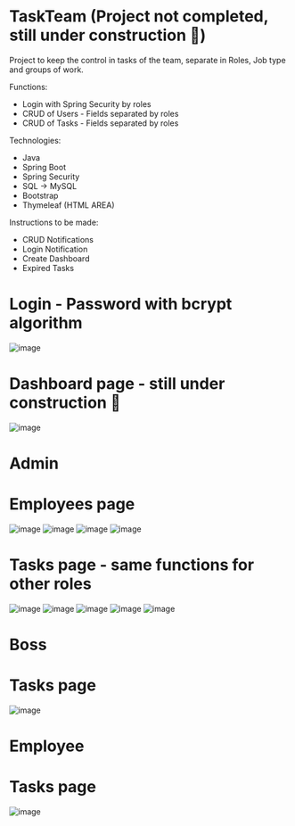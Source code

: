 # TaskTeam (Project not completed, still under construction 🔨)
Project to keep the control in tasks of the team, separate in Roles, Job type and groups of work. 

Functions:
- Login with Spring Security by roles
- CRUD of Users - Fields separated by roles
- CRUD of Tasks - Fields separated by roles
  
Technologies:
- Java
- Spring Boot
- Spring Security
- SQL -> MySQL
- Bootstrap
- Thymeleaf (HTML AREA)

Instructions to be made:
- CRUD Notifications
- Login Notification
- Create Dashboard
- Expired Tasks

# Login - Password with bcrypt algorithm
![image](https://github.com/RomelTeja7/TaskTeam/assets/118077551/3072fd46-85ce-482f-a656-dba7bad8675b)

# Dashboard page - still under construction 🔨
![image](https://github.com/RomelTeja7/TaskTeam/assets/118077551/ded5c39c-9816-4788-8b75-87ec5d3ba42f)

# Admin
# Employees page 
![image](https://github.com/RomelTeja7/TaskTeam/assets/118077551/17ca66b8-4369-46e0-9782-2538e7c50d66)
![image](https://github.com/RomelTeja7/TaskTeam/assets/118077551/e01a2bba-324c-49b8-91de-083b497d5616)
![image](https://github.com/RomelTeja7/TaskTeam/assets/118077551/0f93341b-0363-42f3-8555-e756414a811a)
![image](https://github.com/RomelTeja7/TaskTeam/assets/118077551/863f4333-8628-48e5-91c0-954979478b14)

# Tasks page - same functions for other roles
![image](https://github.com/RomelTeja7/TaskTeam/assets/118077551/0368eba3-29a6-4823-8188-418bf11b2aa5)
![image](https://github.com/RomelTeja7/TaskTeam/assets/118077551/186f82cc-f56f-47f0-8c49-b1f194ae9cc2)
![image](https://github.com/RomelTeja7/TaskTeam/assets/118077551/b2583e51-cb4c-46df-af04-6adbedc184a0)
![image](https://github.com/RomelTeja7/TaskTeam/assets/118077551/6ce08993-f08c-4207-b710-289d9a7813cf)
![image](https://github.com/RomelTeja7/TaskTeam/assets/118077551/aee6923b-fe28-4b87-8932-78a323858590)

# Boss
# Tasks page
![image](https://github.com/RomelTeja7/TaskTeam/assets/118077551/5666f705-d523-40a3-a1a4-2a5a3102666f)

# Employee
# Tasks page
![image](https://github.com/RomelTeja7/TaskTeam/assets/118077551/af694c4a-6511-4ed8-ad47-c2da6c414a55)

